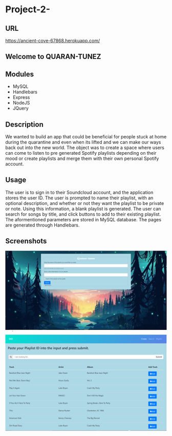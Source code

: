 # Project-2-

## URL
https://ancient-cove-67868.herokuapp.com/

## Welcome to QUARAN-TUNEZ

## Modules
- MySQL
- Handlebars
- Express
- NodeJS
- JQuery

## Description

We wanted to build an app that could be beneficial for people stuck at home during the quarantine and even when its lifted and we can make our ways back out into the new world.
The object was to create a space where users can come to listen to pre generated Spotify playlists depending on their mood or create playlists and merge them with their own personal Spotify account. 

## Usage

The user is to sign in to their Soundcloud account, and the application stores the user ID. The user is prompted to name their playlist, with an optional description, and whether or not they want the playlist to be private or note. Using this information, a blank playlist is generated. The user can search for songs by title, and click buttons to add to their existing playlist. The aformentioned parameters are stored in MySQL database. The pages are generated through Handlebars.

## Screenshots

![GitHub Logo](assets/landingpage.png)
![GitHub Logo](assets/List.png)